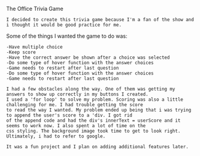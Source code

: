 The Office Trivia Game

    I decided to create this trivia game because I'm a fan of the show and i thought it would be good practice for me.

Some of the things I wanted the game to do was:

    -Have multiple choice
    -Keep score
    -Have the correct answer be shown after a choice was selected
    -Do some type of hover function with the answer choices
    -Game needs to restart after last question
    -Do some type of hover function with the answer choices
    -Game needs to restart after last question

    I had a few obstacles along the way. One of them was getting my answers to show up correctly in my buttons I created.
    I used a 'for loop' to solve my problem. Scoring was also a little challenging for me. I had trouble getting the score
    to read the way I wanted. My problem ended up being that i was trying to append the user's score to a 'div. I got rid
    of the append code and had the div's innerText = userScore and it seems to work now. I also spent a lot of time on the
    css styling. The background image took time to get to look right. Ultimately, i had to refer to google. 

    It was a fun project and I plan on adding additional features later. 
